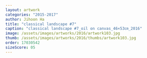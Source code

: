 ```yaml
---
layout: artwork
categories: "2015-2017"
author: Jihoon Ha
title: "classical landscape #7"
caption: "classical landscape #7_oil on canvas_46×53㎝_2016"
image: /assets/images/artworks/2016/artwork103.jpg
thumb: /assets/images/artworks/2016/thumbs/artwork103.jpg
order: 17030542
sizeScore: 05
---
```

